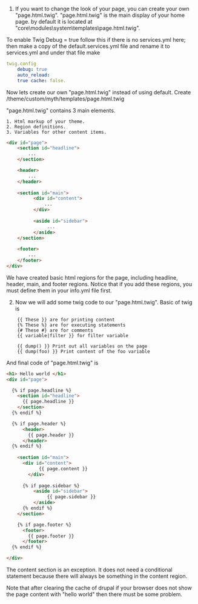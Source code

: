 1. If you want to change the look of your page, you can create your own "page.html.twig". "page.html.twig" is the main display of your home page. by default it is located at "core\modules\system\templates\page.html.twig".

To enable Twig Debug = true follow this if there is no services.yml here; then make a copy of the default.services.yml file and rename it to services.yml and under that file make 
```yml
twig.config 
	debug: true 
	auto_reload: 
	true cache: false.
```
Now lets create our own "page.html.twig" instead of using default. Create /theme/custom/myth/templates/page.html.twig

"page.html.twig" contains 3 main elements.

	1. Html markup of your theme.
	2. Region definitions.
	3. Variables for other content items.

```html
<div id="page">
    <section id="headline">
    	...
    </section>

    <header>
    	...
    </header>
    
    <section id="main">
    	  <div id="content">
              ...
          </div>
              
          <aside id="sidebar">
               ...
          </aside>
    </section>
    
    <footer>
    	...
    </footer>
</div>
```

We have created basic html regions for the page, including headline, header, main, and footer regions. Notice that if you add these regions, you must define them in your info.yml file first.

2. Now we will add some twig code to our "page.html.twig". Basic of twig is 

```twig
	{{ These }} are for printing content
	{% These %} are for executing statements
	{# These #} are for comments
	{{ variable|filter }} for filter variable

	{{ dump() }} Print out all variables on the page
	{{ dump(foo) }} Print content of the foo variable
```

And final code of "page.html.twig" is

```html
<h1> Hello world </h1>
<div id="page">

  {% if page.headline %}
    <section id="headline">
      {{ page.headline }}
    </section>
  {% endif %}

  {% if page.header %}
      <header>
        {{ page.header }}
      </header>
  {% endif %}
    
    <section id="main">
      <div id="content">
            {{ page.content }}
        </div>
            
      {% if page.sidebar %}
          <aside id="sidebar">
               {{ page.sidebar }}
          </aside>
      {% endif %}
    </section>

    {% if page.footer %}
      <footer>
        {{ page.footer }}
      </footer>
  {% endif %}

</div>
```

The content section is an exception. It does not need a conditional statement because there will always be something in the content region.

Note that after clearing the cache of drupal if your browser does not show the page content with "hello world" then there must be some problem.
